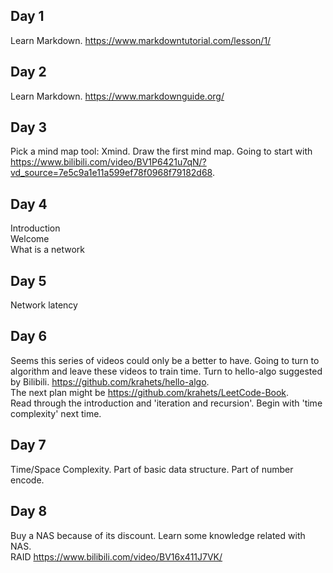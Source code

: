 ## Day 1

Learn Markdown. https://www.markdowntutorial.com/lesson/1/

## Day 2

Learn Markdown. https://www.markdownguide.org/

## Day 3

Pick a mind map tool: Xmind. Draw the first mind map. Going to start with https://www.bilibili.com/video/BV1P6421u7qN/?vd_source=7e5c9a1e11a599ef78f0968f79182d68.

## Day 4

Introduction  
Welcome  
What is a network  

## Day 5

Network latency  

## Day 6

Seems this series of videos could only be a better to have. Going to turn to algorithm and leave these videos to train time. Turn to hello-algo suggested by Bilibili. https://github.com/krahets/hello-algo.  
The next plan might be https://github.com/krahets/LeetCode-Book.  
Read through the introduction and 'iteration and recursion'. Begin with 'time complexity' next time.  

## Day 7

Time/Space Complexity. Part of basic data structure. Part of number encode.  

## Day 8

Buy a NAS because of its discount. Learn some knowledge related with NAS.  
RAID https://www.bilibili.com/video/BV16x411J7VK/  
